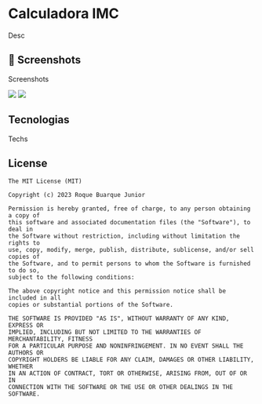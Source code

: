 # Calculadora IMC
Desc

## :camera_flash: Screenshots
<!-- You can add more screenshots here if you like -->
Screenshots

<img src="https://github.com/user-attachments/assets/ceb369cc-e4ad-475d-842d-f69957eb687d" width-160/> 

<img  src="https://github.com/user-attachments/assets/b584e34c-d12e-41da-a2d3-a9a1dc1bd463" width-160/>


## Tecnologias
Techs


## License
```
The MIT License (MIT)

Copyright (c) 2023 Roque Buarque Junior

Permission is hereby granted, free of charge, to any person obtaining a copy of
this software and associated documentation files (the "Software"), to deal in
the Software without restriction, including without limitation the rights to
use, copy, modify, merge, publish, distribute, sublicense, and/or sell copies of
the Software, and to permit persons to whom the Software is furnished to do so,
subject to the following conditions:

The above copyright notice and this permission notice shall be included in all
copies or substantial portions of the Software.

THE SOFTWARE IS PROVIDED "AS IS", WITHOUT WARRANTY OF ANY KIND, EXPRESS OR
IMPLIED, INCLUDING BUT NOT LIMITED TO THE WARRANTIES OF MERCHANTABILITY, FITNESS
FOR A PARTICULAR PURPOSE AND NONINFRINGEMENT. IN NO EVENT SHALL THE AUTHORS OR
COPYRIGHT HOLDERS BE LIABLE FOR ANY CLAIM, DAMAGES OR OTHER LIABILITY, WHETHER
IN AN ACTION OF CONTRACT, TORT OR OTHERWISE, ARISING FROM, OUT OF OR IN
CONNECTION WITH THE SOFTWARE OR THE USE OR OTHER DEALINGS IN THE SOFTWARE.
```
